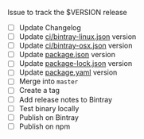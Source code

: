Issue to track the $VERSION release

* [ ] Update Changelog
* [ ] Update [ci/bintray-linux.json](/joneshf/purty/blob/master/ci/bintray-linux.json) version
* [ ] Update [ci/bintray-osx.json](/joneshf/purty/blob/master/ci/bintray-osx.json) version
* [ ] Update [package.json](/joneshf/purty/blob/master/package.json) version
* [ ] Update [package-lock.json](/joneshf/purty/blob/master/package-lock.json) version
* [ ] Update [package.yaml](/joneshf/purty/blob/master/package.yaml) version
* [ ] Merge into `master`
* [ ] Create a tag
* [ ] Add release notes to Bintray
* [ ] Test binary locally
* [ ] Publish on Bintray
* [ ] Publish on npm